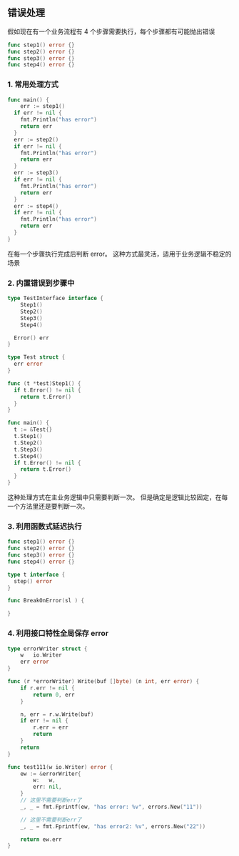 ## 错误处理

假如现在有一个业务流程有 4 个步骤需要执行，每个步骤都有可能抛出错误

```go
func step1() error {}
func step2() error {}
func step3() error {}
func step4() error {}
```

### 1. 常用处理方式

```go
func main() {
	err := step1()
  if err != nil {
    fmt.Println("has error")
    return err
  }
  err := step2()
  if err != nil {
    fmt.Println("has error")
    return err
  }
  err := step3()
  if err != nil {
    fmt.Println("has error")
    return err
  }
  err := step4()
  if err != nil {
    fmt.Println("has error")
    return err
  }
}
```

在每一个步骤执行完成后判断 error。 这种方式最灵活，适用于业务逻辑不稳定的场景

### 2. 内置错误到步骤中

```go
type TestInterface interface {
	Step1()
	Step2()
	Step3()
	Step4()

  Error() err
}

type Test struct {
  err error
}

func (t *test)Step1() {
  if t.Error() != nil {
    return t.Error()
  }
}

func main() {
  t := &Test{}
  t.Step1()
  t.Step2()
  t.Step3()
  t.Step4()
  if t.Error() != nil {
    return t.Error()
  }
}
```

这种处理方式在主业务逻辑中只需要判断一次。 但是确定是逻辑比较固定，在每一个方法里还是要判断一次。

### 3. 利用函数式延迟执行

```go
func step1() error {}
func step2() error {}
func step3() error {}
func step4() error {}

type t interface {
  step() error
}

func BreakOnError(sl ) {

}
```

### 4. 利用接口特性全局保存 error

```go
type errorWriter struct {
	w   io.Writer
	err error
}

func (r *errorWriter) Write(buf []byte) (n int, err error) {
	if r.err != nil {
		return 0, err
	}

	n, err = r.w.Write(buf)
	if err != nil {
		r.err = err
		return
	}
	return
}

func test111(w io.Writer) error {
	ew := &errorWriter{
		w:   w,
		err: nil,
	}
	// 这里不需要判断err了
	_, _ = fmt.Fprintf(ew, "has error: %v", errors.New("11"))

	// 这里不需要判断err了
	_, _ = fmt.Fprintf(ew, "has error2: %v", errors.New("22"))

	return ew.err
}
```
